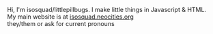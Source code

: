 Hi, I'm isosquad/littlepillbugs. I make little things in Javascript & HTML.<br>
My main website is at [isosquad.neocities.org](https://isosquad.neocities.org)<br>
they/them or ask for current pronouns<br>
